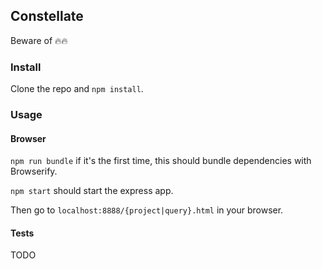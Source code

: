 ## Constellate

Beware of 🔥🔥

### Install

Clone the repo and `npm install`.

### Usage

#### Browser

`npm run bundle` if it's the first time, this should bundle dependencies with Browserify.

`npm start` should start the express app.

Then go to `localhost:8888/{project|query}.html` in your browser.

#### Tests

TODO
